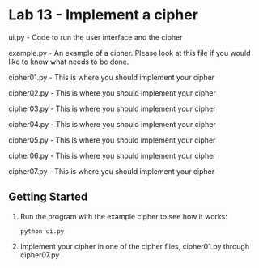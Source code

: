 # Lab 13 - Implement a cipher

ui.py - Code to run the user interface and the cipher

example.py - An example of a cipher. Please look at this file if you would like to know what needs to be done.

cipher01.py - This is where you should implement your cipher

cipher02.py - This is where you should implement your cipher

cipher03.py - This is where you should implement your cipher

cipher04.py - This is where you should implement your cipher

cipher05.py - This is where you should implement your cipher

cipher06.py - This is where you should implement your cipher

cipher07.py - This is where you should implement your cipher


## Getting Started

1. Run the program with the example cipher to see how it works:

    `python ui.py`

2. Implement your cipher in one of the cipher files, cipher01.py 
through cipher07.py

